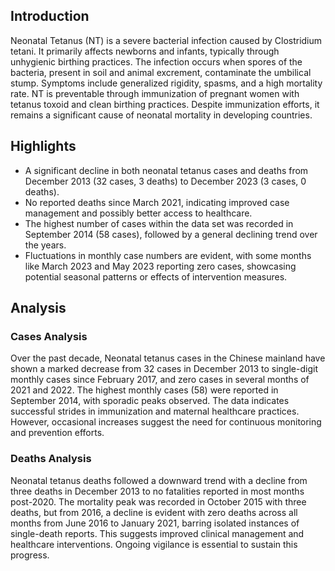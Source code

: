 ## Introduction

Neonatal Tetanus (NT) is a severe bacterial infection caused by Clostridium tetani. It primarily affects newborns and infants, typically through unhygienic birthing practices. The infection occurs when spores of the bacteria, present in soil and animal excrement, contaminate the umbilical stump. Symptoms include generalized rigidity, spasms, and a high mortality rate. NT is preventable through immunization of pregnant women with tetanus toxoid and clean birthing practices. Despite immunization efforts, it remains a significant cause of neonatal mortality in developing countries.

## Highlights

- A significant decline in both neonatal tetanus cases and deaths from December 2013 (32 cases, 3 deaths) to December 2023 (3 cases, 0 deaths). <br/>
- No reported deaths since March 2021, indicating improved case management and possibly better access to healthcare. <br/>
- The highest number of cases within the data set was recorded in September 2014 (58 cases), followed by a general declining trend over the years. <br/>
- Fluctuations in monthly case numbers are evident, with some months like March 2023 and May 2023 reporting zero cases, showcasing potential seasonal patterns or effects of intervention measures. <br/>

## Analysis

### Cases Analysis
Over the past decade, Neonatal tetanus cases in the Chinese mainland have shown a marked decrease from 32 cases in December 2013 to single-digit monthly cases since February 2017, and zero cases in several months of 2021 and 2022. The highest monthly cases (58) were reported in September 2014, with sporadic peaks observed. The data indicates successful strides in immunization and maternal healthcare practices. However, occasional increases suggest the need for continuous monitoring and prevention efforts.

### Deaths Analysis
Neonatal tetanus deaths followed a downward trend with a decline from three deaths in December 2013 to no fatalities reported in most months post-2020. The mortality peak was recorded in October 2015 with three deaths, but from 2016, a decline is evident with zero deaths across all months from June 2016 to January 2021, barring isolated instances of single-death reports. This suggests improved clinical management and healthcare interventions. Ongoing vigilance is essential to sustain this progress.
